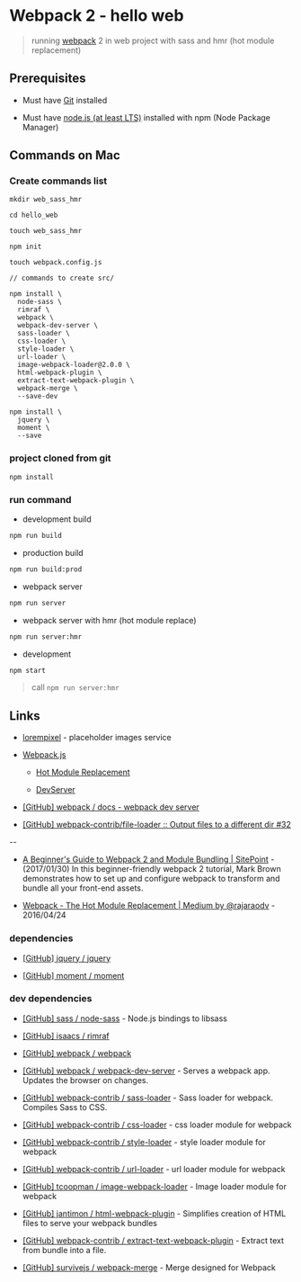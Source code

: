 # Webpack 2 - hello web

> running [webpack](https://webpack.js.org/) 2 in web project with sass and hmr (hot module replacement)

## Prerequisites

* Must have [Git](http://git-scm.com/) installed

* Must have [node.js (at least LTS)](http://nodejs.org/) installed with npm (Node Package Manager)


## Commands on Mac

### Create commands list

```
mkdir web_sass_hmr

cd hello_web

touch web_sass_hmr

npm init

touch webpack.config.js

// commands to create src/

npm install \
  node-sass \
  rimraf \
  webpack \
  webpack-dev-server \
  sass-loader \
  css-loader \
  style-loader \
  url-loader \
  image-webpack-loader@2.0.0 \
  html-webpack-plugin \
  extract-text-webpack-plugin \
  webpack-merge \
  --save-dev

npm install \
  jquery \
  moment \
  --save

```

### project cloned from git

```
npm install
```

### run command

* development build

```bash
npm run build
```

* production build

```bash
npm run build:prod
```

* webpack server

```bash
npm run server
```

* webpack server with hmr (hot module replace)

```bash
npm run server:hmr
```

* development

```bash
npm start
```

> call `npm run server:hmr`


## Links

* [lorempixel](http://lorempixel.com/) - placeholder images service

* [Webpack.js](https://webpack.js.org/)

  * [Hot Module Replacement](https://webpack.js.org/guides/hmr-react/)

  * [DevServer](https://webpack.js.org/configuration/dev-server/)

* [[GitHub] webpack / docs - webpack dev server](https://github.com/webpack/docs/wiki/webpack-dev-server)

* [[GitHub] webpack-contrib/file-loader :: Output files to a different dir #32](https://github.com/webpack-contrib/file-loader/issues/32)

--

* [A Beginner's Guide to Webpack 2 and Module Bundling | SitePoint](https://www.sitepoint.com/beginners-guide-to-webpack-2-and-module-bundling/) - (2017/01/30) In this beginner-friendly webpack 2 tutorial, Mark Brown demonstrates how to set up and configure webpack to transform and bundle all your front-end assets.

* [Webpack - The Hot Module Replacement | Medium by @rajaraodv](https://medium.com/@rajaraodv/webpack-hot-module-replacement-hmr-e756a726a07) - 2016/04/24


### dependencies

* [[GitHub] jquery / jquery](https://github.com/jquery/jquery)

* [[GitHub] moment / moment](https://github.com/moment/moment)


### dev dependencies

* [[GitHub] sass / node-sass](https://github.com/sass/node-sass) - Node.js bindings to libsass

* [[GitHub] isaacs / rimraf](https://github.com/isaacs/rimraf)

* [[GitHub] webpack / webpack](https://github.com/webpack/webpack)

* [[GitHub] webpack / webpack-dev-server](https://github.com/webpack/webpack-dev-server) - Serves a webpack app. Updates the browser on changes.

* [[GitHub] webpack-contrib / sass-loader](https://github.com/webpack-contrib/sass-loader) - Sass loader for webpack. Compiles Sass to CSS.

* [[GitHub] webpack-contrib / css-loader](https://github.com/webpack-contrib/css-loader) - css loader module for webpack

* [[GitHub] webpack-contrib / style-loader](https://github.com/webpack-contrib/style-loader) - style loader module for webpack

* [[GitHub] webpack-contrib / url-loader](https://github.com/webpack-contrib/url-loader) - url loader module for webpack

* [[GitHub] tcoopman / image-webpack-loader](https://github.com/tcoopman/image-webpack-loader) - Image loader module for webpack

* [[GitHub] jantimon / html-webpack-plugin](https://github.com/jantimon/html-webpack-plugin) - Simplifies creation of HTML files to serve your webpack bundles

* [[GitHub] webpack-contrib / extract-text-webpack-plugin](https://github.com/webpack-contrib/extract-text-webpack-plugin) - Extract text from bundle into a file.

* [[GitHub] survivejs / webpack-merge](https://github.com/survivejs/webpack-merge) - Merge designed for Webpack
